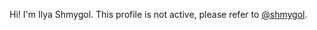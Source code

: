 Hi! I'm Ilya Shmygol. This profile is not active, please refer to [@shmygol](//github.com/shmygol).
